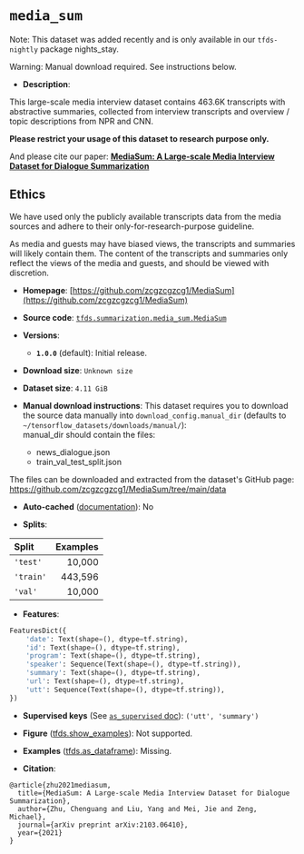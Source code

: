 <div itemscope itemtype="http://schema.org/Dataset">
  <div itemscope itemprop="includedInDataCatalog" itemtype="http://schema.org/DataCatalog">
    <meta itemprop="name" content="TensorFlow Datasets" />
  </div>
  <meta itemprop="name" content="media_sum" />
  <meta itemprop="description" content="This large-scale media interview dataset contains 463.6K transcripts with&#10;abstractive summaries, collected from interview transcripts and overview /&#10;topic descriptions from NPR and CNN.&#10;&#10;**Please restrict your usage of this dataset to research purpose only.**&#10;&#10;And please cite our paper:&#10;**[MediaSum: A Large-scale Media Interview Dataset for Dialogue Summarization](https://arxiv.org/abs/2103.06410)**&#10;&#10;## Ethics&#10;&#10;We have used only the publicly available transcripts data from the media&#10;sources and adhere to their only-for-research-purpose guideline.&#10;&#10;As media and guests may have biased views, the transcripts and summaries will&#10;likely contain them. The content of the transcripts and summaries only reflect&#10;the views of the media and guests, and should be viewed with discretion.&#10;&#10;To use this dataset:&#10;&#10;```python&#10;import tensorflow_datasets as tfds&#10;&#10;ds = tfds.load(&#x27;media_sum&#x27;, split=&#x27;train&#x27;)&#10;for ex in ds.take(4):&#10;  print(ex)&#10;```&#10;&#10;See [the guide](https://www.tensorflow.org/datasets/overview) for more&#10;informations on [tensorflow_datasets](https://www.tensorflow.org/datasets).&#10;&#10;" />
  <meta itemprop="url" content="https://www.tensorflow.org/datasets/catalog/media_sum" />
  <meta itemprop="sameAs" content="https://github.com/zcgzcgzcg1/MediaSum" />
  <meta itemprop="citation" content="@article{zhu2021mediasum,&#10;  title={MediaSum: A Large-scale Media Interview Dataset for Dialogue Summarization},&#10;  author={Zhu, Chenguang and Liu, Yang and Mei, Jie and Zeng, Michael},&#10;  journal={arXiv preprint arXiv:2103.06410},&#10;  year={2021}&#10;}" />
</div>

# `media_sum`


Note: This dataset was added recently and is only available in our
`tfds-nightly` package
<span class="material-icons" title="Available only in the tfds-nightly package">nights_stay</span>.

Warning: Manual download required. See instructions below.

*   **Description**:

This large-scale media interview dataset contains 463.6K transcripts with
abstractive summaries, collected from interview transcripts and overview / topic
descriptions from NPR and CNN.

**Please restrict your usage of this dataset to research purpose only.**

And please cite our paper:
**[MediaSum: A Large-scale Media Interview Dataset for Dialogue Summarization](https://arxiv.org/abs/2103.06410)**

## Ethics

We have used only the publicly available transcripts data from the media sources
and adhere to their only-for-research-purpose guideline.

As media and guests may have biased views, the transcripts and summaries will
likely contain them. The content of the transcripts and summaries only reflect
the views of the media and guests, and should be viewed with discretion.

*   **Homepage**:
    [https://github.com/zcgzcgzcg1/MediaSum](https://github.com/zcgzcgzcg1/MediaSum)

*   **Source code**:
    [`tfds.summarization.media_sum.MediaSum`](https://github.com/tensorflow/datasets/tree/master/tensorflow_datasets/summarization/media_sum/media_sum.py)

*   **Versions**:

    *   **`1.0.0`** (default): Initial release.

*   **Download size**: `Unknown size`

*   **Dataset size**: `4.11 GiB`

*   **Manual download instructions**: This dataset requires you to
    download the source data manually into `download_config.manual_dir`
    (defaults to `~/tensorflow_datasets/downloads/manual/`):<br/>
    manual_dir should contain the files:

    *   news_dialogue.json
    *   train_val_test_split.json

The files can be downloaded and extracted from the dataset's GitHub page:
https://github.com/zcgzcgzcg1/MediaSum/tree/main/data

*   **Auto-cached**
    ([documentation](https://www.tensorflow.org/datasets/performances#auto-caching)):
    No

*   **Splits**:

Split     | Examples
:-------- | -------:
`'test'`  | 10,000
`'train'` | 443,596
`'val'`   | 10,000

*   **Features**:

```python
FeaturesDict({
    'date': Text(shape=(), dtype=tf.string),
    'id': Text(shape=(), dtype=tf.string),
    'program': Text(shape=(), dtype=tf.string),
    'speaker': Sequence(Text(shape=(), dtype=tf.string)),
    'summary': Text(shape=(), dtype=tf.string),
    'url': Text(shape=(), dtype=tf.string),
    'utt': Sequence(Text(shape=(), dtype=tf.string)),
})
```

*   **Supervised keys** (See
    [`as_supervised` doc](https://www.tensorflow.org/datasets/api_docs/python/tfds/load#args)):
    `('utt', 'summary')`

*   **Figure**
    ([tfds.show_examples](https://www.tensorflow.org/datasets/api_docs/python/tfds/visualization/show_examples)):
    Not supported.

*   **Examples**
    ([tfds.as_dataframe](https://www.tensorflow.org/datasets/api_docs/python/tfds/as_dataframe)):
    Missing.

*   **Citation**:

```
@article{zhu2021mediasum,
  title={MediaSum: A Large-scale Media Interview Dataset for Dialogue Summarization},
  author={Zhu, Chenguang and Liu, Yang and Mei, Jie and Zeng, Michael},
  journal={arXiv preprint arXiv:2103.06410},
  year={2021}
}
```


